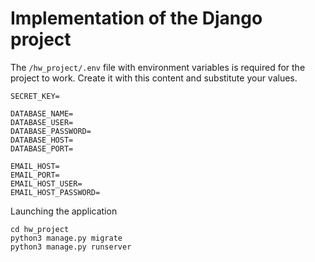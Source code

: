 # Implementation of the Django project

The `/hw_project/.env` file with environment variables is required for the project to work.
Create it with this content and substitute your values.

```dotenv
SECRET_KEY=

DATABASE_NAME=
DATABASE_USER=
DATABASE_PASSWORD=
DATABASE_HOST=
DATABASE_PORT=

EMAIL_HOST=
EMAIL_PORT=
EMAIL_HOST_USER=
EMAIL_HOST_PASSWORD=
```

Launching the application

```
cd hw_project
python3 manage.py migrate
python3 manage.py runserver
```